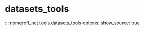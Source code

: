 # datasets_tools
::: nomeroff_net.tools.datasets_tools
        options:
            show_source: true